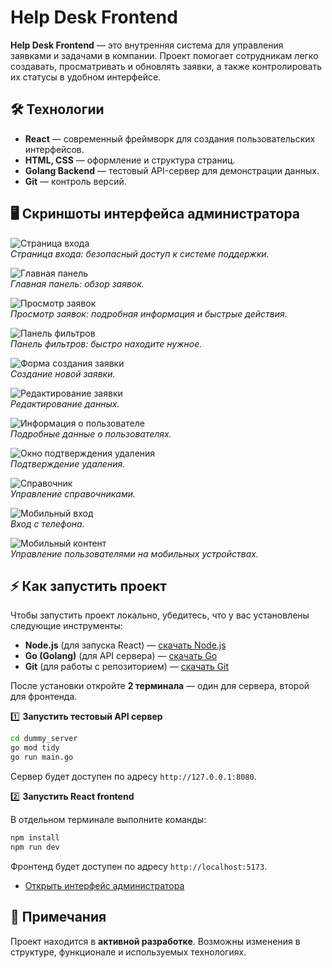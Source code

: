 # Help Desk Frontend

**Help Desk Frontend** — это внутренняя система для управления заявками и задачами в компании. Проект помогает сотрудникам легко создавать, просматривать и обновлять заявки, а также контролировать их статусы в удобном интерфейсе.

## 🛠️ Технологии

- **React** — современный фреймворк для создания пользовательских интерфейсов.
- **HTML, CSS** — оформление и структура страниц.
- **Golang Backend** — тестовый API-сервер для демонстрации данных.
- **Git** — контроль версий.

## 🖥️ Скриншоты интерфейса администратора

![Страница входа](screenshots/login.png)  
*Страница входа: безопасный доступ к системе поддержки.*

![Главная панель](screenshots/main.png)  
*Главная панель: обзор заявок.*

![Просмотр заявок](screenshots/applications.png)  
*Просмотр заявок: подробная информация и быстрые действия.*

![Панель фильтров](screenshots/filters.png)  
*Панель фильтров: быстро находите нужное.*

![Форма создания заявки](screenshots/creating-form.png)  
*Создание новой заявки.*

![Редактирование заявки](screenshots/editing-form.png)  
*Редактирование данных.*

![Информация о пользователе](screenshots/user-info.png)  
*Подробные данные о пользователях.*

![Окно подтверждения удаления](screenshots/confirm-deletion.png)  
*Подтверждение удаления.*

![Справочник](screenshots/handbook-page.png)  
*Управление справочниками.*

![Мобильный вход](screenshots/mobile-login.png)  
*Вход с телефона.*

![Мобильный контент](screenshots/mobile-content-page.png)  
*Управление пользователями на мобильных устройствах.*

## ⚡ Как запустить проект

Чтобы запустить проект локально, убедитесь, что у вас установлены следующие инструменты:

- **Node.js** (для запуска React) — [скачать Node.js](https://nodejs.org/)
- **Go (Golang)** (для API сервера) — [скачать Go](https://go.dev/dl/)
- **Git** (для работы с репозиторием) — [скачать Git](https://git-scm.com/downloads)

После установки откройте **2 терминала** — один для сервера, второй для фронтенда.

1️⃣ **Запустить тестовый API сервер**

```bash
cd dummy_server
go mod tidy
go run main.go
```

Сервер будет доступен по адресу `http://127.0.0.1:8080`.

2️⃣ **Запустить React frontend**

В отдельном терминале выполните команды:

```bash
npm install
npm run dev
```

Фронтенд будет доступен по адресу `http://localhost:5173`.

- [Открыть интерфейс администратора](http://localhost:5173/)

## 📝 Примечания

Проект находится в **активной разработке**. Возможны изменения в структуре, функционале и используемых технологиях.

